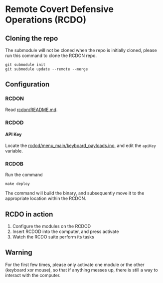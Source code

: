 # Remote Covert Defensive Operations (RCDO)

## Cloning the repo
The submodule will not be cloned when the repo is initially cloned,
please run this command to clone the RCDON repo.
```
git submodule init
git submodule update --remote --merge
```

## Configuration
### RCDON
Read
[rcdon/README.md](https://github.com/georgeneokq/RCDON-Bot/blob/248eca993fb81165e27b6336ce0fb1e9e53df605/README.md).

### RCDOD
#### API Key
Locate the [rcdod/menu_main/keyboard_payloads.ino](rcdod/menu_main/keyboard_payloads.ino),
and edit the `apiKey` variable.

### RCDOB
Run the command
```
make deploy
```
The command will build the binary, and subsequently move it to the
appropriate location within the RCDON.

## RCDO in action
1. Configure the modules on the RCDOD
1. Insert RCDOD into the computer, and press activate
1. Watch the RCDO suite perform its tasks

## Warning
For the first few times, please only activate one module or the other
(keyboard xor mouse), so that if anything messes up, there is still a
way to interact with the computer.

